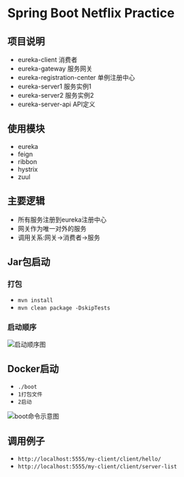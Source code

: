 # Spring Boot Netflix Practice

## 项目说明

- eureka-client 消费者
- eureka-gateway 服务网关
- eureka-registration-center 单例注册中心
- eureka-server1 服务实例1
- eureka-server2 服务实例2
- eureka-server-api API定义

## 使用模块

- eureka
- feign
- ribbon
- hystrix
- zuul

## 主要逻辑

- 所有服务注册到eureka注册中心
- 网关作为唯一对外的服务
- 调用关系:网关->消费者->服务

## Jar包启动

### 打包

- `mvn install`
- `mvn clean package -DskipTests`

### 启动顺序

![启动顺序图](https://s1.ax1x.com/2020/06/18/Ne2VRe.png)

## Docker启动

- `./boot`
- `1打包文件`
- `2启动`

![boot命令示意图](https://s1.ax1x.com/2020/06/18/NeXK39.png)

## 调用例子
- `http://localhost:5555/my-client/client/hello/`
- `http://localhost:5555/my-client/client/server-list`
